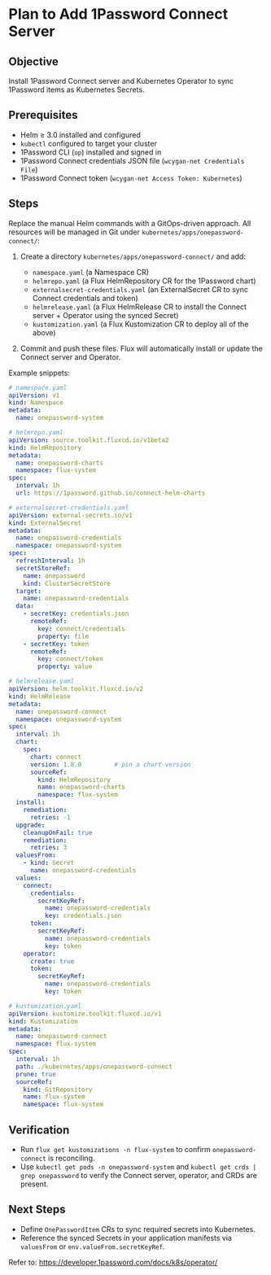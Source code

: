 # Plan to Add 1Password Connect Server

## Objective
Install 1Password Connect server and Kubernetes Operator to sync 1Password items as Kubernetes Secrets.

## Prerequisites
- Helm ≥ 3.0 installed and configured
- `kubectl` configured to target your cluster
- 1Password CLI (`op`) installed and signed in
- 1Password Connect credentials JSON file (`wcygan-net Credentials File`)
- 1Password Connect token (`wcygan-net Access Token: Kubernetes`)

## Steps
Replace the manual Helm commands with a GitOps-driven approach. All resources will be managed in Git under `kubernetes/apps/onepassword-connect/`:

1. Create a directory `kubernetes/apps/onepassword-connect/` and add:
   - `namespace.yaml` (a Namespace CR)
   - `helmrepo.yaml` (a Flux HelmRepository CR for the 1Password chart)
   - `externalsecret-credentials.yaml` (an ExternalSecret CR to sync Connect credentials and token)
   - `helmrelease.yaml` (a Flux HelmRelease CR to install the Connect server + Operator using the synced Secret)
   - `kustomization.yaml` (a Flux Kustomization CR to deploy all of the above)

2. Commit and push these files. Flux will automatically install or update the Connect server and Operator.

Example snippets:

```yaml
# namespace.yaml
apiVersion: v1
kind: Namespace
metadata:
  name: onepassword-system
```

```yaml
# helmrepo.yaml
apiVersion: source.toolkit.fluxcd.io/v1beta2
kind: HelmRepository
metadata:
  name: onepassword-charts
  namespace: flux-system
spec:
  interval: 1h
  url: https://1password.github.io/connect-helm-charts
```

```yaml
# externalsecret-credentials.yaml
apiVersion: external-secrets.io/v1
kind: ExternalSecret
metadata:
  name: onepassword-credentials
  namespace: onepassword-system
spec:
  refreshInterval: 1h
  secretStoreRef:
    name: onepassword
    kind: ClusterSecretStore
  target:
    name: onepassword-credentials
  data:
    - secretKey: credentials.json
      remoteRef:
        key: connect/credentials
        property: file
    - secretKey: token
      remoteRef:
        key: connect/token
        property: value
```

```yaml
# helmrelease.yaml
apiVersion: helm.toolkit.fluxcd.io/v2
kind: HelmRelease
metadata:
  name: onepassword-connect
  namespace: onepassword-system
spec:
  interval: 1h
  chart:
    spec:
      chart: connect
      version: 1.8.0         # pin a chart version
      sourceRef:
        kind: HelmRepository
        name: onepassword-charts
        namespace: flux-system
  install:
    remediation:
      retries: -1
  upgrade:
    cleanupOnFail: true
    remediation:
      retries: 3
  valuesFrom:
    - kind: Secret
      name: onepassword-credentials
  values:
    connect:
      credentials:
        secretKeyRef:
          name: onepassword-credentials
          key: credentials.json
      token:
        secretKeyRef:
          name: onepassword-credentials
          key: token
    operator:
      create: true
      token:
        secretKeyRef:
          name: onepassword-credentials
          key: token
```

```yaml
# kustomization.yaml
apiVersion: kustomize.toolkit.fluxcd.io/v1
kind: Kustomization
metadata:
  name: onepassword-connect
  namespace: flux-system
spec:
  interval: 1h
  path: ./kubernetes/apps/onepassword-connect
  prune: true
  sourceRef:
    kind: GitRepository
    name: flux-system
    namespace: flux-system
```

## Verification
- Run `flux get kustomizations -n flux-system` to confirm `onepassword-connect` is reconciling.
- Use `kubectl get pods -n onepassword-system` and `kubectl get crds | grep onepassword` to verify the Connect server, operator, and CRDs are present.

## Next Steps
- Define `OnePasswordItem` CRs to sync required secrets into Kubernetes.
- Reference the synced Secrets in your application manifests via `valuesFrom` or `env.valueFrom.secretKeyRef`.

Refer to: https://developer.1password.com/docs/k8s/operator/
